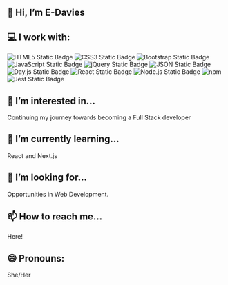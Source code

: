 ## 👋 Hi, I’m E-Davies

## 💻 I work with:
![HTML5 Static Badge](https://img.shields.io/badge/HTML5-E34F26?style=for-the-badge&logo=html5&logoColor=white)
![CSS3 Static Badge](https://img.shields.io/badge/CSS3-1572B6?style=for-the-badge&logo=css3&logoColor=white)
![Bootstrap Static Badge](https://img.shields.io/badge/Bootstrap-563D7C?style=for-the-badge&logo=bootstrap&logoColor=white)
![JavaScript Static Badge](https://img.shields.io/badge/JavaScript-323330?style=for-the-badge&logo=javascript&logoColor=F7DF1E)
![jQuery Static Badge](https://img.shields.io/badge/jQuery-0769AD?style=for-the-badge&logo=jquery&logoColor=white)
![JSON Static Badge](https://img.shields.io/badge/JSON-FAF0E6?style=for-the-badge&logo=json&logoColor=2A2A2A)
![Day.js Static Badge](https://img.shields.io/badge/Day.js-FF5F4C?style=for-the-badge&logo=day.js&logoColor=)
![React Static Badge](https://img.shields.io/badge/React-292929?style=for-the-badge&logo=react&logoColor=66DBFB)
![Node.js Static Badge](https://img.shields.io/badge/Node.js-43853D?style=for-the-badge&logo=node.js&logoColor=white)
![npm](https://img.shields.io/badge/npm-%23CB3837.svg?style=for-the-badge&logo=npm&logoColor=white)
![Jest Static Badge](https://img.shields.io/badge/Jest-997781?style=for-the-badge&logo=jest&logoColor=9C4860)

 ## 👀 I’m interested in...
Continuing my journey towards becoming a Full Stack developer
 
## 🌱 I’m currently learning...
React and Next.js

## 💞️ I’m looking for...
Opportunities in Web Development.

## 📫 How to reach me...
Here!

## 😄 Pronouns: 
She/Her


<!---
E-Davies/E-Davies is a ✨ special ✨ repository because its `README.md` (this file) appears on your GitHub profile.
You can click the Preview link to take a look at your changes.
--->
